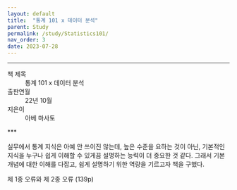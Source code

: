 ```yaml
---
layout: default
title:  "통계 101 x 데이터 분석"
parent: Study
permalink: /study/Statistics101/
nav_order: 3
date: 2023-07-28
---
```


***
<dl>
  <dt>책 제목</dt>
  <dd>통계 101 x 데이터 분석</dd>
<dt>출판연월</dt>
  <dd>22년 10월</dd>
  <dt>지은이</dt>
  <dd>아베 마사토</dd>
</dl>
***

실무에서 통계 지식은 아예 안 쓰이진 않는데, 높은 수준을 요하는 것이 아닌, 기본적인 지식을 누구나 쉽게 이해할 수 있게끔 설명하는 능력이 더 중요한 것 같다. 그래서 기본 개념에 대한 이해를 다잡고, 쉽게 설명하기 위한 역량을 기르고자 책을 구했다.

제 1종 오류와 제 2종 오류 (139p)



